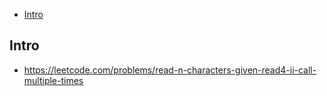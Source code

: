 - [Intro](#intro)

## Intro

- https://leetcode.com/problems/read-n-characters-given-read4-ii-call-multiple-times

